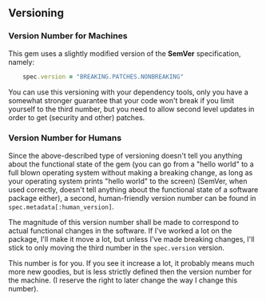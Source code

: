## Versioning
### Version Number for Machines

This gem uses a slightly modified version of the **SemVer** specification, namely:
```ruby
    spec.version = "BREAKING.PATCHES.NONBREAKING"
```
You can use this versioning with your dependency tools, only you have a somewhat stronger guarantee that your
code won't break if you limit yourself to the third number, but you need to allow second level updates in order to
get (security and other) patches.

### Version Number for Humans
Since the above-described type of versioning doesn't tell you anything about the functional state of the gem (you can go from a "hello world" to a full blown operating system
without making a breaking change, as long as your operating system prints "hello world" to the screen) (SemVer, when used correctly, doesn't tell anything about the functional state of a software package either), a second, human-friendly version number can be found in `spec.metadata[:human_version]`.

The magnitude of this version number shall be made to correspond to actual functional changes in the software. If I've worked a lot on the package, I'll make it move a lot, but unless I've made breaking changes, I'll stick to only moving the third number in the `spec.version` version.

This number is for you. If you see it increase a lot, it probably means much more new goodies, but is less strictly defined then the version number for the machine.  (I reserve the right to later change the way I change this number).

